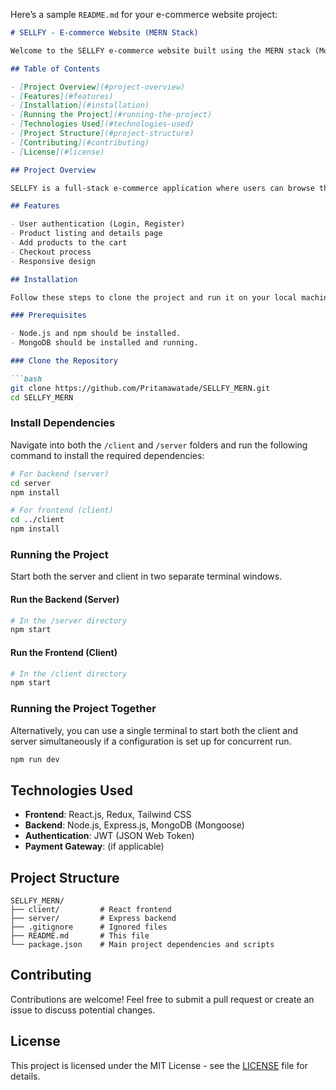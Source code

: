Here’s a sample `README.md` for your e-commerce website project:

```markdown
# SELLFY - E-commerce Website (MERN Stack)

Welcome to the SELLFY e-commerce website built using the MERN stack (MongoDB, Express, React, Node.js). This application allows users to browse and purchase products with a smooth and responsive user experience.

## Table of Contents

- [Project Overview](#project-overview)
- [Features](#features)
- [Installation](#installation)
- [Running the Project](#running-the-project)
- [Technologies Used](#technologies-used)
- [Project Structure](#project-structure)
- [Contributing](#contributing)
- [License](#license)

## Project Overview

SELLFY is a full-stack e-commerce application where users can browse through different products, view detailed descriptions, add products to the cart, and proceed with purchases.

## Features

- User authentication (Login, Register)
- Product listing and details page
- Add products to the cart
- Checkout process
- Responsive design

## Installation

Follow these steps to clone the project and run it on your local machine:

### Prerequisites

- Node.js and npm should be installed.
- MongoDB should be installed and running.

### Clone the Repository

```bash
git clone https://github.com/Pritamawatade/SELLFY_MERN.git
cd SELLFY_MERN
```

### Install Dependencies

Navigate into both the `/client` and `/server` folders and run the following command to install the required dependencies:

```bash
# For backend (server)
cd server
npm install

# For frontend (client)
cd ../client
npm install
```

### Running the Project

Start both the server and client in two separate terminal windows.

#### Run the Backend (Server)

```bash
# In the /server directory
npm start
```

#### Run the Frontend (Client)

```bash
# In the /client directory
npm start
```

### Running the Project Together

Alternatively, you can use a single terminal to start both the client and server simultaneously if a configuration is set up for concurrent run.

```bash
npm run dev
```

## Technologies Used

- **Frontend**: React.js, Redux, Tailwind CSS
- **Backend**: Node.js, Express.js, MongoDB (Mongoose)
- **Authentication**: JWT (JSON Web Token)
- **Payment Gateway**: (if applicable)
  
## Project Structure

```
SELLFY_MERN/
├── client/         # React frontend
├── server/         # Express backend
├── .gitignore      # Ignored files
├── README.md       # This file
└── package.json    # Main project dependencies and scripts
```

## Contributing

Contributions are welcome! Feel free to submit a pull request or create an issue to discuss potential changes.

## License

This project is licensed under the MIT License - see the [LICENSE](LICENSE) file for details.
```
